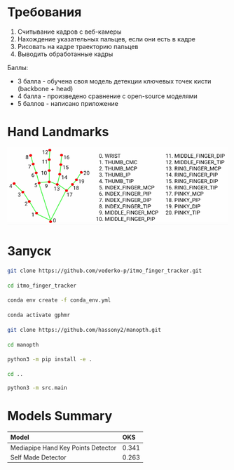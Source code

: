 
# Требования

1. Считывание кадров с веб-камеры
2. Нахождение указательных пальцев, если они есть в кадре
3. Рисовать на кадре траекторию пальцев
4. Выводить обработанные кадры


Баллы:

* 3 балла - обучена своя модель детекции ключевых точек кисти (backbone + head)
* 4 балла - произведено сравнение с open-source моделями
* 5 баллов - написано приложение

# Hand Landmarks

![img.png](imgs/img.png)

# Запуск

```bash
git clone https://github.com/vederko-p/itmo_finger_tracker.git

cd itmo_finger_tracker

conda env create -f conda_env.yml

conda activate gphmr

git clone https://github.com/hassony2/manopth.git

cd manopth

python3 -m pip install -e .

cd ..
```

```bash
python3 -m src.main
```

# Models Summary

|Model|OKS|
|:----|:--|
|Mediapipe Hand Key Points Detector|0.341|
|Self Made Detector|0.263|

